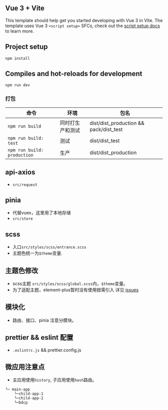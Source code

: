 ## Vue 3 + Vite

This template should help get you started developing with Vue 3 in Vite. The template uses Vue 3 `<script setup>` SFCs, check out the [script setup docs](https://v3.vuejs.org/api/sfc-script-setup.html#sfc-script-setup) to learn more.

## Project setup
```
npm install
```

## Compiles and hot-reloads for development
```
npm run dev
```

### 打包
| 命令   | 环境       | 包名                                     |
|------|----------|----------------------------------------|
| `npm run build` | 同时打生产和测试 | dist/dist_production && pack/dist_test |
| `npm run build: test` | 测试       | dist/dist_test                         |
| `npm run build: production` | 生产       | dist/dist_production                   |

## api-axios
* `src/request`

## pinia
* 代替vuex，这里用了本地存储
* `src/store`

## scss
* 入口`src/styles/scss/entrance.scss`
* 主题色统一为`$theme`变量.

## 主题色修改
* scss主题 `src/styles/scss/global.scss`内，`$theme`变量。
* 为了适配主题，element-plus暂时没有使用按需引入 详见 [issues](https://github.com/antfu/unplugin-vue-components/issues/242)

## 模块化
* 路由、接口、pinia 注意分模块。

## prettier && eslint 配置
* `.eslintrc.js` && prettier.config.js

## 微应用注意点
* 主应用使用`history`, 子应用使用`hash`路由。
```结构
└─ main-app
    └─child-app-1
    └─child-app-2
    └─bdcp
```
